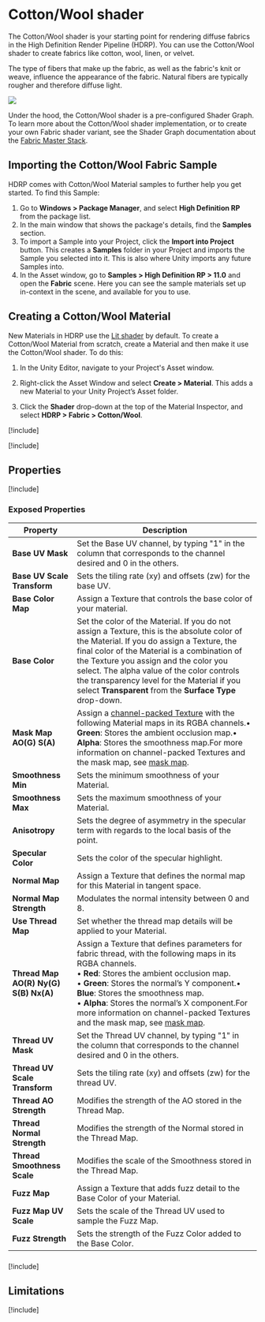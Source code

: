# Cotton/Wool shader

The Cotton/Wool shader is your starting point for rendering diffuse fabrics in the High Definition Render Pipeline (HDRP). You can use the Cotton/Wool shader to create fabrics like cotton, wool, linen, or velvet.

The type of fibers that make up the fabric, as well as the fabric's knit or weave, influence the appearance of the fabric. Natural fibers are typically rougher and therefore diffuse light.

![](Images/HDRPFeatures-CottonShader.png)

Under the hood, the Cotton/Wool shader is a pre-configured Shader Graph. To learn more about the Cotton/Wool shader implementation, or to create your own Fabric shader variant, see the Shader Graph documentation about the [Fabric Master Stack](master-stack-fabric.md).

## Importing the Cotton/Wool Fabric Sample

HDRP comes with Cotton/Wool Material samples to further help you get started. To find this Sample:

1. Go to **Windows > Package Manager**, and select **High Definition RP** from the package list.
2. In the main window that shows the package's details, find the **Samples** section.
3. To import a Sample into your Project, click the **Import into Project** button. This creates a **Samples** folder in your Project and imports the Sample you selected into it. This is also where Unity imports any future Samples into.
4. In the Asset window, go to **Samples > High Definition RP > 11.0** and open the **Fabric** scene. Here you can see the sample materials set up in-context in the scene, and available for you to use.



## Creating a Cotton/Wool Material

New Materials in HDRP use the [Lit shader](Lit-Shader.md) by default. To create a Cotton/Wool Material from scratch, create a Material and then make it use the Cotton/Wool shader. To do this:

1. In the Unity Editor, navigate to your Project's Asset window.

2. Right-click the Asset Window and select **Create > Material**. This adds a new Material to your Unity Project’s Asset folder.

3. Click the **Shader** drop-down at the top of the Material Inspector, and select **HDRP > Fabric > Cotton/Wool**.



[!include[](snippets/thread-map.md)]

[!include[](snippets/fuzz-map.md)]

## Properties

[!include[](snippets/shader-properties/surface-options/lit-surface-options.md)]

### Exposed Properties

| **Property**                          | **Description**                                              |
| ------------------------------------- | ------------------------------------------------------------ |
| **Base UV Mask**                      | Set the Base UV channel, by typing "1" in the column that corresponds to the channel desired and 0 in the others. |
| **Base UV Scale Transform**           | Sets the tiling rate (xy) and offsets (zw) for the base UV.  |
| **Base Color Map**                    | Assign a Texture that controls the base color of your material. |
| **Base Color**                        | Set the color of the Material. If you do not assign a Texture, this is the absolute color of the Material. If you do assign a Texture, the final color of the Material is a combination of the Texture you assign and the color you select. The alpha value of the color controls the transparency level for the Material if you select **Transparent** from the **Surface Type** drop-down. |
| **Mask Map AO(G) S(A)**               | Assign a [channel-packed Texture](Glossary.md#channel-packing) with the following Material maps in its RGBA channels.• **Green**: Stores the ambient occlusion map.• **Alpha**: Stores the smoothness map.For more information on channel-packed Textures and the mask map, see [mask map](Mask-Map-and-Detail-Map.md#mask-map). |
| **Smoothness Min**                    | Sets the minimum smoothness of your Material.                |
| **Smoothness Max**                    | Sets the maximum smoothness of your Material.                |
| **Anisotropy**                        | Sets the degree of asymmetry in the specular term with regards to the local basis of the point. |
| **Specular Color**                    | Sets the color of the specular highlight.                    |
| **Normal Map**                        | Assign a Texture that defines the normal map for this Material in tangent space. |
| **Normal Map Strength**               | Modulates the normal intensity between 0 and 8.              |
| **Use Thread Map**                    | Set whether the thread map details will be applied to your Material. |
| **Thread Map AO(R) Ny(G) S(B) Nx(A)** | Assign a Texture that defines parameters for fabric thread, with the following maps in its RGBA channels.<br/>&#8226; **Red**: Stores the ambient occlusion map.<br/>&#8226; **Green**: Stores the normal’s Y component.• **Blue**: Stores the smoothness map.<br/>&#8226; **Alpha**: Stores the normal’s X component.For more information on channel-packed Textures and the mask map, see [mask map](Mask-Map-and-Detail-Map.md#mask-map). |
| **Thread UV Mask**                    | Set the Thread UV channel, by typing "1" in the column that corresponds to the channel desired and 0 in the others. |
| **Thread UV Scale Transform**         | Sets the tiling rate (xy) and offsets (zw) for the thread UV. |
| **Thread AO Strength**                | Modifies the strength of the AO stored in the Thread Map.    |
| **Thread Normal Strength**            | Modifies the strength of the Normal stored in the Thread Map. |
| **Thread Smoothness Scale**           | Modifies the scale of the Smoothness stored in the Thread Map. |
| **Fuzz Map**                          | Assign a Texture that adds fuzz detail to the Base Color of your Material. |
| **Fuzz Map UV Scale**                 | Sets the scale of the Thread UV used to sample the Fuzz Map. |
| **Fuzz Strength**                     | Sets the strength of the Fuzz Color added to the Base Color. |

###
[!include[](snippets/shader-properties/advanced-options/lit-advanced-options.md)]

## Limitations

[!include[](snippets/area-light-material-support-disclaimer.md)]

